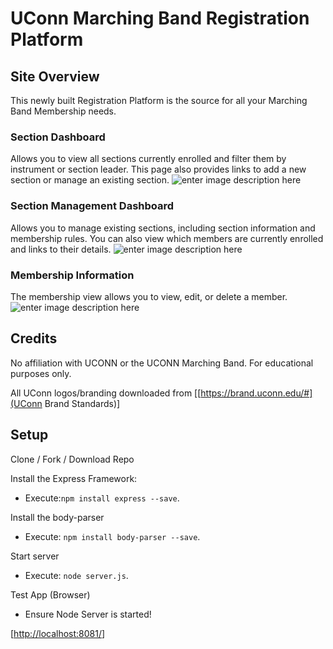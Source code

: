 
 # UConn Marching Band Registration Platform

  ## Site Overview
  This newly built Registration Platform is the source for all your Marching Band Membership needs.
  ### Section Dashboard
  Allows you to view all sections currently enrolled and filter them by instrument or section leader.  This page also provides links to add a new section or manage an existing section.
  ![enter image description here](https://lh3.googleusercontent.com/DhTKDB1RhNT1EXbDk2K8qxBeoaN3ZELqjlzmBAvKweCzRkvGZLQvNMHsXdfkX4NNYLt_6yyCA6I "Section Dashboard")

  ### Section Management Dashboard
  Allows you to manage existing sections, including section information and membership rules. You can also view which members are currently enrolled and links to their details.
  ![enter image description here](https://lh3.googleusercontent.com/22JyKt9UfNQBAwTWwhxpzMhDbYUNYNgj-ZlHmAGhsKKOPxP9vZWk3tMXJ8T0cOfphd14MbtLJDM "Section Management Dashboard")

  ### Membership Information
The membership view allows you to view, edit, or delete a member.
![enter image description here](https://lh3.googleusercontent.com/q6sBmGhrYDi3uxWgap_htVenZdrOJfyH4LdzsbpLgKSucfJJKTWhJoj971MyXXBA_vrkV53LlRo "Member Information")

## Credits

No affiliation with UCONN or the UCONN Marching Band. For educational purposes only.

  

All UConn logos/branding downloaded from [[https://brand.uconn.edu/#](UConn Brand Standards)]

  

## Setup

  

Clone / Fork / Download Repo

Install the Express Framework:

- Execute:`npm install express --save`.

Install the body-parser

- Execute: `npm install body-parser --save`.

  
  

Start server

- Execute: `node server.js`.

  
  

Test App (Browser)

- Ensure Node Server is started!

[[http://localhost:8081/](http://localhost:8081/)]

